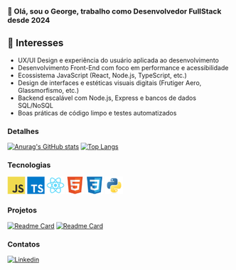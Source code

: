 ### 👋 Olá, sou o George, trabalho como Desenvolvedor FullStack desde 2024

## 👀 Interesses

- UX/UI Design e experiência do usuário aplicada ao desenvolvimento
- Desenvolvimento Front-End com foco em performance e acessibilidade
- Ecossistema JavaScript (React, Node.js, TypeScript, etc.)
- Design de interfaces e estéticas visuais digitais (Frutiger Aero, Glassmorfismo, etc.)
- Backend escalável com Node.js, Express e bancos de dados SQL/NoSQL
- Boas práticas de código limpo e testes automatizados

### Detalhes

[![Anurag's GitHub stats](https://github-readme-stats.vercel.app/api?username=GeorgeBrookss&show_icons=true&theme=dark)](https://github.com/GeorgeBrookss) [![Top Langs](https://github-readme-stats.vercel.app/api/top-langs/?username=GeorgeBrookss&layout=compact&theme=dark)](https://github.com/GeorgeBrookss)

### Tecnologias

<p align="left">
  <img src="https://raw.githubusercontent.com/devicons/devicon/master/icons/javascript/javascript-original.svg" alt="JS" width="40"/>
  <img src="https://raw.githubusercontent.com/devicons/devicon/master/icons/typescript/typescript-original.svg" alt="TS" width="40"/>
  <img src="https://raw.githubusercontent.com/devicons/devicon/master/icons/react/react-original.svg" alt="React" width="40"/>
  <img src="https://raw.githubusercontent.com/devicons/devicon/master/icons/html5/html5-original.svg" alt="HTML" width="40"/>
  <img src="https://raw.githubusercontent.com/devicons/devicon/master/icons/css3/css3-original.svg" alt="CSS" width="40"/>
  <img src="https://raw.githubusercontent.com/devicons/devicon/master/icons/python/python-original.svg" alt="Python" width="40"/>

</p>


### Projetos

[![Readme Card](https://github-readme-stats.vercel.app/api/pin/?username=georgebrookss&repo=&theme=dark)](https://github.com/GeorgeBrookss/Eplay-loja-de-games)
[![Readme Card]( https://github-readme-stats.vercel.app/api/pin/?username=georgebrookss&repo=Eplay-loja-de-games&theme=dark)](https://github.com/GeorgeBrookss/HamburgueriaZ)


### Contatos

[<img src='https://img.shields.io/badge/LinkedIn-0077B5?style=for-the-badge&logo=linkedin&logoColor=white' alt='Linkedin' height='30'>](https://www.linkedin.com/in/george-m-brooks/)

